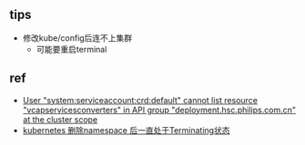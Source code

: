 ## tips

+ 修改kube/config后连不上集群
    + 可能要重启terminal

## ref
+ [User "system:serviceaccount:crd:default" cannot list resource "vcapservicesconverters" in API group "deployment.hsc.philips.com.cn" at the cluster scope](https://blog.51cto.com/goome/2364702)
+ [kubernetes 删除namespace 后一直处于Terminating状态](https://blog.csdn.net/ANXIN997483092/article/details/104233494)